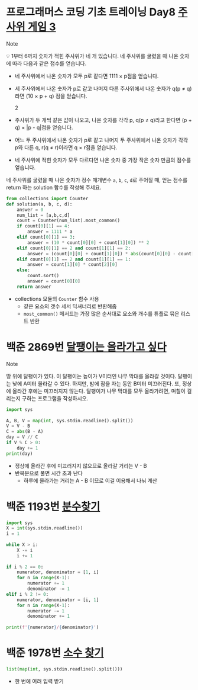 # 프로그래머스 코딩 기초 트레이닝 Day8 [주사위 게임 3](https://school.programmers.co.kr/learn/courses/30/lessons/181916)

> [!NOTE] 
> 💡 1부터 6까지 숫자가 적힌 주사위가 네 개 있습니다. 네 주사위를 굴렸을 때 나온 숫자에 따라 다음과 같은 점수를 얻습니다.
> 
> - 네 주사위에서 나온 숫자가 모두 p로 같다면 1111 × p점을 얻습니다.
>     
> - 세 주사위에서 나온 숫자가 p로 같고 나머지 다른 주사위에서 나온 숫자가 q(p ≠ q)라면 (10 × p + q) 점을 얻습니다.
>     
>     2
>     
> - 주사위가 두 개씩 같은 값이 나오고, 나온 숫자를 각각 p, q(p ≠ q)라고 한다면 (p + q) × |p - q|점을 얻습니다.
>     
> - 어느 두 주사위에서 나온 숫자가 p로 같고 나머지 두 주사위에서 나온 숫자가 각각 p와 다른 q, r(q ≠ r)이라면 q × r점을 얻습니다.
>     
> - 네 주사위에 적힌 숫자가 모두 다르다면 나온 숫자 중 가장 작은 숫자 만큼의 점수를 얻습니다.
>     
> 
> 네 주사위를 굴렸을 때 나온 숫자가 정수 매개변수 `a`, `b`, `c`, `d`로 주어질 때, 얻는 점수를 return 하는 solution 함수를 작성해 주세요.

```python
from collections import Counter 
def solution(a, b, c, d):
	answer = 0
	num_list = [a,b,c,d] 
	count = Counter(num_list).most_common() 
	if count[0][1] == 4: 
		answer = 1111 * a 
	elif count[0][1] == 3: 
		answer = (10 * count[0][0] + count[1][0]) ** 2 
	elif count[0][1] == 2 and count[1][1] == 2: 
		answer = (count[0][0] + count[1][0]) * abs(count[0][0] - count[1][0]) 
	elif count[0][1] == 2 and count[1][1] == 1: 
		answer = count[1][0] * count[2][0] 
	else: 
		count.sort() 
		answer = count[0][0] 
	return answer
```
- collections 모듈의 `Counter` 함수 사용
	- 같은 요소의 갯수 세서 딕셔너리로 반환해줌
	- `most_common()` 메서드는 가장 많은 순서대로 요소와 개수를 튜플로 묶은 리스트 반환
# 백준 2869번 [달팽이는 올라가고 싶다](https://www.acmicpc.net/problem/2869)
> [!NOTE]
> 땅 위에 달팽이가 있다. 이 달팽이는 높이가 V미터인 나무 막대를 올라갈 것이다.
달팽이는 낮에 A미터 올라갈 수 있다. 하지만, 밤에 잠을 자는 동안 B미터 미끄러진다. 또, 정상에 올라간 후에는 미끄러지지 않는다.
달팽이가 나무 막대를 모두 올라가려면, 며칠이 걸리는지 구하는 프로그램을 작성하시오.
```python
import sys  
  
A, B, V = map(int, sys.stdin.readline().split())  
V = V - B  
C = abs(B - A)  
day = V // C  
if V % C > 0:  
    day += 1  
print(day)
```
- 정상에 올라간 후에 미끄러지지 않으므로 올라갈 거리는 V - B
- 반복문으로 풀면 시간 초과 난다
	- 하루에 올라가는 거리는 A - B 이므로 이걸 이용해서 나눠 계산
# 백준 1193번 [분수찾기](https://www.acmicpc.net/problem/1193)
```python
import sys  
X = int(sys.stdin.readline())  
i = 1  
  
while X > i:  
    X -= i  
    i += 1  
  
if i % 2 == 0:  
    numerator, denominator = [1, i]  
    for n in range(X-1):  
        numerator += 1  
        denominator -= 1  
elif i % 2 != 0:  
    numerator, denominator = [i, 1]  
    for n in range(X-1):  
        numerator -= 1  
        denominator += 1  
  
print(f'{numerator}/{denominator}')
```
# 백준 1978번 [소수 찾기](https://www.acmicpc.net/problem/1978)
```python
list(map(int, sys.stdin.readline().split()))
```
- 한 번에 여러 입력 받기